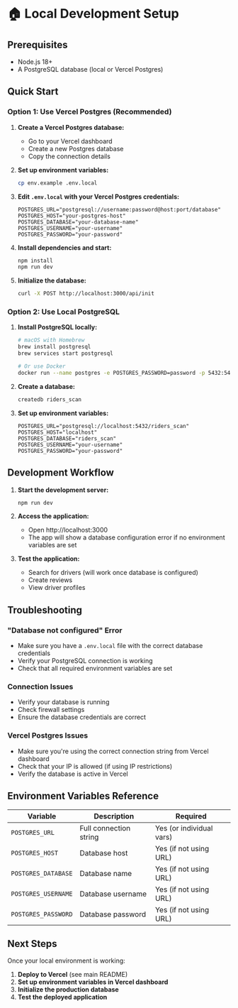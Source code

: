 # 🏠 Local Development Setup

## Prerequisites

- Node.js 18+
- A PostgreSQL database (local or Vercel Postgres)

## Quick Start

### Option 1: Use Vercel Postgres (Recommended)

1. **Create a Vercel Postgres database:**
   - Go to your Vercel dashboard
   - Create a new Postgres database
   - Copy the connection details

2. **Set up environment variables:**
   ```bash
   cp env.example .env.local
   ```

3. **Edit `.env.local` with your Vercel Postgres credentials:**
   ```env
   POSTGRES_URL="postgresql://username:password@host:port/database"
   POSTGRES_HOST="your-postgres-host"
   POSTGRES_DATABASE="your-database-name"
   POSTGRES_USERNAME="your-username"
   POSTGRES_PASSWORD="your-password"
   ```

4. **Install dependencies and start:**
   ```bash
   npm install
   npm run dev
   ```

5. **Initialize the database:**
   ```bash
   curl -X POST http://localhost:3000/api/init
   ```

### Option 2: Use Local PostgreSQL

1. **Install PostgreSQL locally:**
   ```bash
   # macOS with Homebrew
   brew install postgresql
   brew services start postgresql
   
   # Or use Docker
   docker run --name postgres -e POSTGRES_PASSWORD=password -p 5432:5432 -d postgres
   ```

2. **Create a database:**
   ```bash
   createdb riders_scan
   ```

3. **Set up environment variables:**
   ```env
   POSTGRES_URL="postgresql://localhost:5432/riders_scan"
   POSTGRES_HOST="localhost"
   POSTGRES_DATABASE="riders_scan"
   POSTGRES_USERNAME="your-username"
   POSTGRES_PASSWORD="your-password"
   ```

## Development Workflow

1. **Start the development server:**
   ```bash
   npm run dev
   ```

2. **Access the application:**
   - Open http://localhost:3000
   - The app will show a database configuration error if no environment variables are set

3. **Test the application:**
   - Search for drivers (will work once database is configured)
   - Create reviews
   - View driver profiles

## Troubleshooting

### "Database not configured" Error
- Make sure you have a `.env.local` file with the correct database credentials
- Verify your PostgreSQL connection is working
- Check that all required environment variables are set

### Connection Issues
- Verify your database is running
- Check firewall settings
- Ensure the database credentials are correct

### Vercel Postgres Issues
- Make sure you're using the correct connection string from Vercel dashboard
- Check that your IP is allowed (if using IP restrictions)
- Verify the database is active in Vercel

## Environment Variables Reference

| Variable | Description | Required |
|----------|-------------|----------|
| `POSTGRES_URL` | Full connection string | Yes (or individual vars) |
| `POSTGRES_HOST` | Database host | Yes (if not using URL) |
| `POSTGRES_DATABASE` | Database name | Yes (if not using URL) |
| `POSTGRES_USERNAME` | Database username | Yes (if not using URL) |
| `POSTGRES_PASSWORD` | Database password | Yes (if not using URL) |

## Next Steps

Once your local environment is working:

1. **Deploy to Vercel** (see main README)
2. **Set up environment variables in Vercel dashboard**
3. **Initialize the production database**
4. **Test the deployed application**
